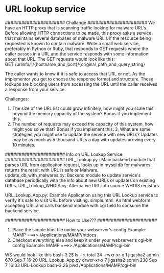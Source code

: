 # URL lookup service 

######################
Challange
######################
We have an HTTP proxy that is scanning traffic looking for malware URL's. Before allowing HTTP connections to be made, 
this proxy asks a service that maintains several databases of malware URL's if the resource being requested is known to 
contain malware.  Write a small web service, preferably in Python or Ruby, that responds to GET requests where the 
caller passes in a URL and the service responds with some information about that URL. The GET requests would look like 
this:   
GET /urlinfo/1/{hostname_and_port}/{original_path_and_query_string}   


The caller wants to know if it is safe to access that URL or not. As the implementor you get to choose the response 
format and structure. These lookups are blocking users from accessing the URL until the caller receives a response from 
your service. 
 
 
Challenges:
1. The size of the URL list could grow infinitely, how might you scale this beyond the memory capacity of the 
system? Bonus if you implement this.  
2. The number of requests may exceed the capacity of this system, how might you solve that? Bonus if you implement this.
3, What are some strategies you might use to update the service with new URLs? Updates may be as much as 5 thousand 
URLs a day with updates arriving every 10 minutes.


######################
Info on URL Lookup Service
######################
URL_Lookup.py : Main backend module that parses URL from application request, looks up in mysql db for malwares
                returns the result with URL is safe or Malware.
update_db_with_malwares.py: Backend module to update service's database periodically with the info about new URLs or 
                updates on existing URLs.
URL_Lookup_WHOIS.py: Alternative URL info source WHOIS registars

URL_Lookup_App.py: Example Application using this URL Lookup service to verify it's safe to visit URL before visiting.
simple.html:    An html webform accepting URL and calls backend module with cgi field to consume the backend service.                                

######################
How to Use???
######################
1. Place the simple.html file under your webserver's config
    Example: MAMP ===>> /Applications/MAMP/htdocs
2. Checkout everything else and keep it under your webserver's cgi-bin config
    Example: MAMP ===>> /Applications/MAMP/cgi-bin

WS would look like this
bash-3.2$ ls -lrt
total 24
-rwxr-xr-x  1 jigasha2  admin  670 Sep  7 16:20 URL_Lookup_App.py
drwxr-xr-x  7 jigasha2  admin  238 Sep  7 16:33 URL-Lookup
bash-3.2$ pwd
/Applications/MAMP/cgi-bin